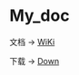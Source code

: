 # My_doc

文档 → [WiKi](https://github.com/WalerGit/my_doc/wiki)

下载 → [Down](https://github.com/WalerGit/my_doc/releases)

